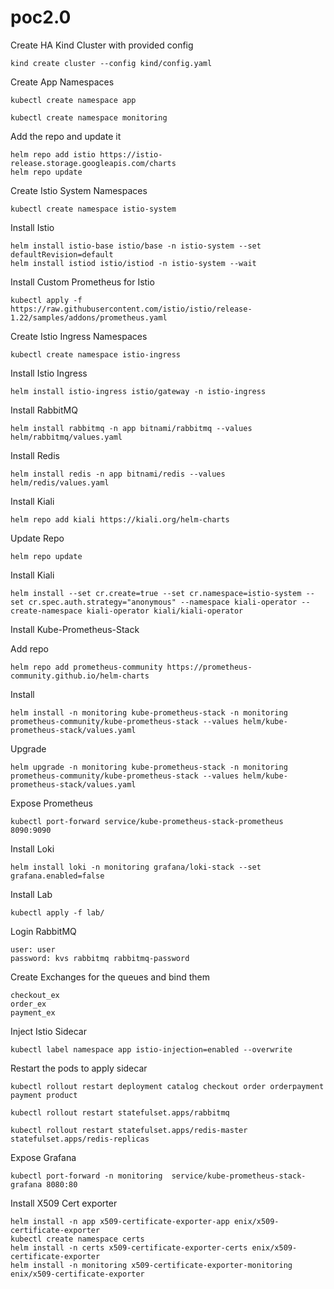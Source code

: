 # poc2.0
Create HA Kind Cluster with provided config

```
kind create cluster --config kind/config.yaml
```
Create App Namespaces
```
kubectl create namespace app
```

```
kubectl create namespace monitoring
```

Add the repo and update it
```
helm repo add istio https://istio-release.storage.googleapis.com/charts
helm repo update
```

Create Istio System  Namespaces

```
kubectl create namespace istio-system
```
Install Istio 
```
helm install istio-base istio/base -n istio-system --set defaultRevision=default
helm install istiod istio/istiod -n istio-system --wait
```
Install Custom Prometheus for Istio
```
kubectl apply -f https://raw.githubusercontent.com/istio/istio/release-1.22/samples/addons/prometheus.yaml
```
Create Istio Ingress  Namespaces
```
kubectl create namespace istio-ingress
```
Install Istio Ingress
```
helm install istio-ingress istio/gateway -n istio-ingress 
```

Install RabbitMQ
```
helm install rabbitmq -n app bitnami/rabbitmq --values helm/rabbitmq/values.yaml
```

Install Redis
```
helm install redis -n app bitnami/redis --values helm/redis/values.yaml
```

Install Kiali
```
helm repo add kiali https://kiali.org/helm-charts
```
Update Repo

```
helm repo update
```
Install Kiali

```
helm install --set cr.create=true --set cr.namespace=istio-system --set cr.spec.auth.strategy="anonymous" --namespace kiali-operator --create-namespace kiali-operator kiali/kiali-operator
```

Install Kube-Prometheus-Stack

Add repo
```
helm repo add prometheus-community https://prometheus-community.github.io/helm-charts
```
Install
```
helm install -n monitoring kube-prometheus-stack -n monitoring prometheus-community/kube-prometheus-stack --values helm/kube-prometheus-stack/values.yaml
```
Upgrade
```
helm upgrade -n monitoring kube-prometheus-stack -n monitoring prometheus-community/kube-prometheus-stack --values helm/kube-prometheus-stack/values.yaml
```

Expose Prometheus

```
kubectl port-forward service/kube-prometheus-stack-prometheus 8090:9090
```

Install Loki
```
helm install loki -n monitoring grafana/loki-stack --set grafana.enabled=false
```

Install Lab
```
kubectl apply -f lab/
```

Login RabbitMQ
```
user: user
password: kvs rabbitmq rabbitmq-password
```

Create Exchanges for the queues and bind them
```
checkout_ex
order_ex
payment_ex
```

Inject Istio Sidecar

```
kubectl label namespace app istio-injection=enabled --overwrite
```

Restart the pods to apply sidecar
```
kubectl rollout restart deployment catalog checkout order orderpayment payment product

kubectl rollout restart statefulset.apps/rabbitmq    

kubectl rollout restart statefulset.apps/redis-master statefulset.apps/redis-replicas
```

Expose Grafana
```
kubectl port-forward -n monitoring  service/kube-prometheus-stack-grafana 8080:80 
```

Install X509 Cert exporter
```
helm install -n app x509-certificate-exporter-app enix/x509-certificate-exporter
kubectl create namespace certs
helm install -n certs x509-certificate-exporter-certs enix/x509-certificate-exporter
helm install -n monitoring x509-certificate-exporter-monitoring enix/x509-certificate-exporter
```

